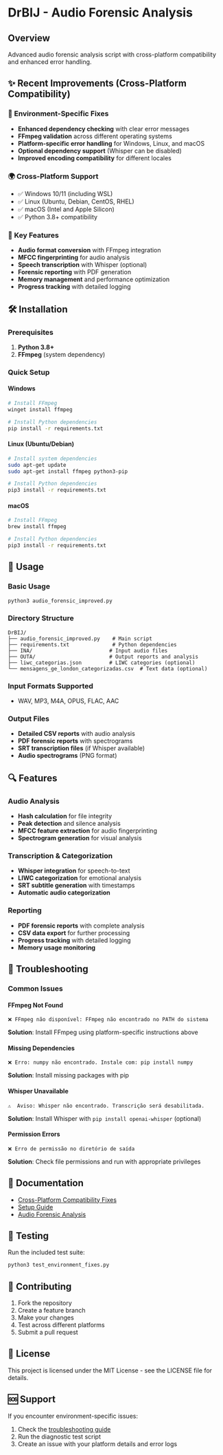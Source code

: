 # DrBIJ - Audio Forensic Analysis

## Overview
Advanced audio forensic analysis script with cross-platform compatibility and enhanced error handling.

## ✨ Recent Improvements (Cross-Platform Compatibility)

### 🔧 Environment-Specific Fixes
- **Enhanced dependency checking** with clear error messages
- **FFmpeg validation** across different operating systems
- **Platform-specific error handling** for Windows, Linux, and macOS
- **Optional dependency support** (Whisper can be disabled)
- **Improved encoding compatibility** for different locales

### 🌍 Cross-Platform Support
- ✅ Windows 10/11 (including WSL)
- ✅ Linux (Ubuntu, Debian, CentOS, RHEL)
- ✅ macOS (Intel and Apple Silicon)
- ✅ Python 3.8+ compatibility

### 🚀 Key Features
- **Audio format conversion** with FFmpeg integration
- **MFCC fingerprinting** for audio analysis
- **Speech transcription** with Whisper (optional)
- **Forensic reporting** with PDF generation
- **Memory management** and performance optimization
- **Progress tracking** with detailed logging

## 🛠️ Installation

### Prerequisites
1. **Python 3.8+** 
2. **FFmpeg** (system dependency)

### Quick Setup

#### Windows
```bash
# Install FFmpeg
winget install ffmpeg

# Install Python dependencies
pip install -r requirements.txt
```

#### Linux (Ubuntu/Debian)
```bash
# Install system dependencies
sudo apt-get update
sudo apt-get install ffmpeg python3-pip

# Install Python dependencies
pip3 install -r requirements.txt
```

#### macOS
```bash
# Install FFmpeg
brew install ffmpeg

# Install Python dependencies
pip3 install -r requirements.txt
```

## 🚀 Usage

### Basic Usage
```bash
python3 audio_forensic_improved.py
```

### Directory Structure
```
DrBIJ/
├── audio_forensic_improved.py    # Main script
├── requirements.txt              # Python dependencies
├── INA/                         # Input audio files
├── OUTA/                        # Output reports and analysis
├── liwc_categorias.json         # LIWC categories (optional)
└── mensagens_ge_london_categorizadas.csv  # Text data (optional)
```

### Input Formats Supported
- WAV, MP3, M4A, OPUS, FLAC, AAC

### Output Files
- **Detailed CSV reports** with audio analysis
- **PDF forensic reports** with spectrograms
- **SRT transcription files** (if Whisper available)
- **Audio spectrograms** (PNG format)

## 🔍 Features

### Audio Analysis
- **Hash calculation** for file integrity
- **Peak detection** and silence analysis
- **MFCC feature extraction** for audio fingerprinting
- **Spectrogram generation** for visual analysis

### Transcription & Categorization
- **Whisper integration** for speech-to-text
- **LIWC categorization** for emotional analysis
- **SRT subtitle generation** with timestamps
- **Automatic audio categorization**

### Reporting
- **PDF forensic reports** with complete analysis
- **CSV data export** for further processing
- **Progress tracking** with detailed logging
- **Memory usage monitoring**

## 🐛 Troubleshooting

### Common Issues

#### FFmpeg Not Found
```
❌ FFmpeg não disponível: FFmpeg não encontrado no PATH do sistema
```
**Solution**: Install FFmpeg using platform-specific instructions above

#### Missing Dependencies
```
❌ Erro: numpy não encontrado. Instale com: pip install numpy
```
**Solution**: Install missing packages with pip

#### Whisper Unavailable
```
⚠️  Aviso: Whisper não encontrado. Transcrição será desabilitada.
```
**Solution**: Install Whisper with `pip install openai-whisper` (optional)

#### Permission Errors
```
❌ Erro de permissão no diretório de saída
```
**Solution**: Check file permissions and run with appropriate privileges

## 📖 Documentation

- [Cross-Platform Compatibility Fixes](CROSS_PLATFORM_FIXES.md)
- [Setup Guide](SETUP_GUIDE.md)
- [Audio Forensic Analysis](audio_forensic_analysis.md)

## 🧪 Testing

Run the included test suite:
```bash
python3 test_environment_fixes.py
```

## 🤝 Contributing

1. Fork the repository
2. Create a feature branch
3. Make your changes
4. Test across different platforms
5. Submit a pull request

## 📄 License

This project is licensed under the MIT License - see the LICENSE file for details.

## 🆘 Support

If you encounter environment-specific issues:
1. Check the [troubleshooting guide](CROSS_PLATFORM_FIXES.md)
2. Run the diagnostic test script
3. Create an issue with your platform details and error logs